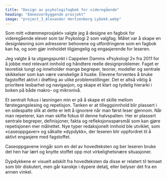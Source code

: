```yaml
---
title: "Design av psykologifagbok for videregående"
heading: "Emneoverbyggende prosjekt"
image: "project_3_Alexander Hertzenberg Lybekk.webp"
---
```


Som mitt «drømmeprosjekt» valgte jeg å designe en fagbok for videregående elever som tar Psykologi 2 som valgfag. Målet var å skape en designløsning som adresserer behovene og utfordringene som en fagbok kan ha, og som gjør innholdet tilgjengelig og engasjerende for leseren.

Jeg valgte å ta utgangspunkt i Cappelen Damms «Psykologi 2» fra 2011 for å jobbe med relevant innhold og håndtere reelle designproblemer. Faget er teoretisk tungt og inneholder mange begreper, teorier, modeller og sentrale skikkelser som kan være vanskelige å huske. Elevene forventes å bruke fagstoffet aktivt i drøfting av ulike problemstillinger. Det er altså viktig å prioritere lesbarhet og navigasjon, og skape et klart og tydelig hierarki i boken på både makro- og mikronivå.

Et sentralt fokus i løsningen min er på å skape et skille mellom førstegangslesing og repetisjon. Tanken er at tilleggsinnhold blir plassert i en sidespalte slik at dette er lett å ignorere når man først leser gjennom. Når man repeterer, kan man skifte fokus til denne halvspalten. Her er plassert sentrale begreper, definisjoner, fakta og refleksjonsspørsmål som kan gjøre repetisjonen mer målrettet.
Nye typer redaksjonelt innhold ble utviklet, som «caseoppgaver» og såkalte «dypdykk», der leseren blir oppfordret til å aktivt engasjere med fagstoffet.

Caseoppgavene inngår som en del av hovedteksten og ber leseren bruke det hen har lært og knytte stoffet opp mot virkelighetsnære situasjoner.

Dypdykkene er visuelt adskilt fra hovedteksten da disse er relatert til temaet som blir diskutert, men går kanskje i dypere detalj, eller belyser det fra en annen vinkel.
